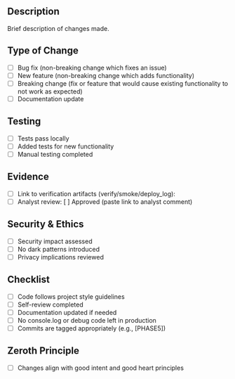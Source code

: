 ## Description
Brief description of changes made.

## Type of Change
- [ ] Bug fix (non-breaking change which fixes an issue)
- [ ] New feature (non-breaking change which adds functionality)
- [ ] Breaking change (fix or feature that would cause existing functionality to not work as expected)
- [ ] Documentation update

## Testing
- [ ] Tests pass locally
- [ ] Added tests for new functionality
- [ ] Manual testing completed

## Evidence
- [ ] Link to verification artifacts (verify/smoke/deploy_log): 
- [ ] Analyst review: [ ] Approved  (paste link to analyst comment)

## Security & Ethics
- [ ] Security impact assessed
- [ ] No dark patterns introduced
- [ ] Privacy implications reviewed

## Checklist
- [ ] Code follows project style guidelines
- [ ] Self-review completed
- [ ] Documentation updated if needed
- [ ] No console.log or debug code left in production
- [ ] Commits are tagged appropriately (e.g., [PHASE5])

## Zeroth Principle
- [ ] Changes align with good intent and good heart principles